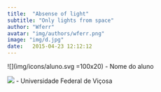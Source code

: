 ```yaml
---
title:  "Absense of light"
subtitle: "Only lights from space"
author: "Wferr"
avatar: "img/authors/wferr.png"
image: "img/d.jpg"
date:   2015-04-23 12:12:12
---
```




![](img/icons/aluno.svg =100x20) - Nome do aluno

![](img/icons/UFV.jpg=100x20) - Universidade Federal de Viçosa  


